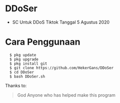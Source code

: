 # DDoSer
- SC Untuk DDoS Tiktok Tanggal 5 Agustus 2020

# Cara Penggunaan
```
  $ pkg update
  $ pkg upgrade
  $ pkg install git
  $ git clone https://github.com/HekerGans/DDoSer
  $ cd DDoSer
  $ bash DDoSer.sh
 ```
 
 Thanks to:
  > God
  > Anyone who has helped make this program
